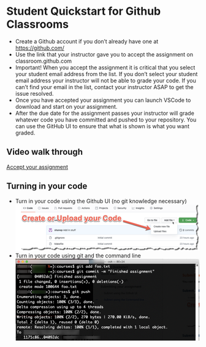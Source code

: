 # Student Quickstart for Github Classrooms

- Create a Github account if you don’t already have one at
  https://github.com/
- Use the link that your instructor gave you to accept the assignment
  on classroom.github.com
- Important! When you accept the assignment it is critical that you
  select your student email address from the list. If you don’t select
  your student email address your instructor will not be able to grade
  your code. If you can’t find your email in the list, contact your
  instructor ASAP to get the issue resolved.
- Once you have accepted your assignment you can launch VSCode to
  download and start on your assignment.
- After the due date for the assignment passes your instructor will
  grade whatever code you have committed and pushed to your
  repository. You can use the GitHub UI to ensure that what is shown
  is what you want graded.

## Video walk through

[Accept your assignment](https://youtu.be/w6X_IG9xYuY)

## Turning in your code

- Turn in your code using the Github UI (no git knowledge necessary)
![img](img/image13.png)
- Turn in your code using git and the command line
![img](img/image14.png)

